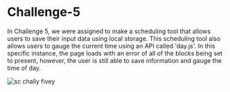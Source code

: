 # Challenge-5
In Challenge 5, we were assigned to make a scheduling tool that allows users to save their input data using local storage. This scheduling tool also allows users to gauge the current time using an API called 'day.js'. In this specific instance, the page loads with an error of all of the blocks being set to present, however, the user is still able to save information and gauge the time of day. 

![sc chally fivey](https://user-images.githubusercontent.com/120336182/214463976-512e2869-6806-4d1c-bc92-6e6024b9a730.png)
